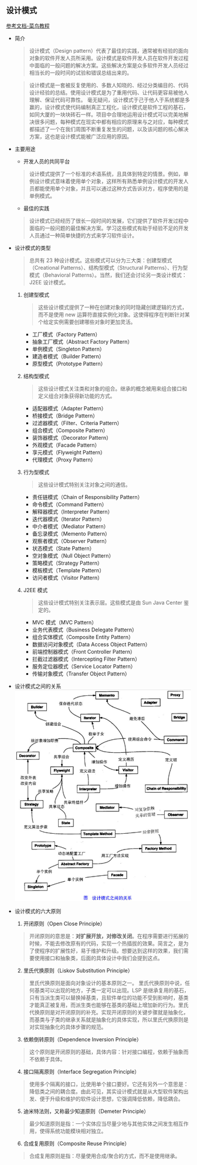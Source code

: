 ## 设计模式

[参考文档-菜鸟教程](https://www.runoob.com/design-pattern/design-pattern-tutorial.html)

- 简介
    > 设计模式（Design pattern）代表了最佳的实践，通常被有经验的面向对象的软件开发人员所采用。设计模式是软件开发人员在软件开发过程中面临的一般问题的解决方案。这些解决方案是众多软件开发人员经过相当长的一段时间的试验和错误总结出来的。

    >设计模式是一套被反复使用的、多数人知晓的、经过分类编目的、代码设计经验的总结。使用设计模式是为了重用代码、让代码更容易被他人理解、保证代码可靠性。 毫无疑问，设计模式于己于他人于系统都是多赢的，设计模式使代码编制真正工程化，设计模式是软件工程的基石，如同大厦的一块块砖石一样。项目中合理地运用设计模式可以完美地解决很多问题，每种模式在现实中都有相应的原理来与之对应，每种模式都描述了一个在我们周围不断重复发生的问题，以及该问题的核心解决方案，这也是设计模式能被广泛应用的原因。

- 主要用途
    - 开发人员的共同平台
    > 设计模式提供了一个标准的术语系统，且具体到特定的情景。例如，单例设计模式意味着使用单个对象，这样所有熟悉单例设计模式的开发人员都能使用单个对象，并且可以通过这种方式告诉对方，程序使用的是单例模式。

    - 最佳的实践
    > 设计模式已经经历了很长一段时间的发展，它们提供了软件开发过程中面临的一般问题的最佳解决方案。学习这些模式有助于经验不足的开发人员通过一种简单快捷的方式来学习软件设计。

- 设计模式的类型
    >总共有 23 种设计模式。这些模式可以分为三大类：创建型模式（Creational Patterns）、结构型模式（Structural Patterns）、行为型模式（Behavioral Patterns）。当然，我们还会讨论另一类设计模式：J2EE 设计模式。

    1. 创建型模式  
       > 这些设计模式提供了一种在创建对象的同时隐藏创建逻辑的方式，而不是使用 new 运算符直接实例化对象。这使得程序在判断针对某个给定实例需要创建哪些对象时更加灵活。

       - 工厂模式（Factory Pattern）
       - 抽象工厂模式（Abstract Factory Pattern）
       - 单例模式（Singleton Pattern）
       - 建造者模式（Builder Pattern）
       - 原型模式（Prototype Pattern）

    2. 结构型模式
       > 这些设计模式关注类和对象的组合。继承的概念被用来组合接口和定义组合对象获得新功能的方式。

       - 适配器模式（Adapter Pattern）
       - 桥接模式（Bridge Pattern）
       - 过滤器模式（Filter、Criteria Pattern）
       - 组合模式（Composite Pattern）
       - 装饰器模式（Decorator Pattern）
       - 外观模式（Facade Pattern）
       - 享元模式（Flyweight Pattern）
       - 代理模式（Proxy Pattern）

    3. 行为型模式
       > 这些设计模式特别关注对象之间的通信。

       - 责任链模式（Chain of Responsibility Pattern）
       - 命令模式（Command Pattern）
       - 解释器模式（Interpreter Pattern）
       - 迭代器模式（Iterator Pattern）
       - 中介者模式（Mediator Pattern）
       - 备忘录模式（Memento Pattern）
       - 观察者模式（Observer Pattern）
       - 状态模式（State Pattern）
       - 空对象模式（Null Object Pattern）
       - 策略模式（Strategy Pattern）
       - 模板模式（Template Pattern）
       - 访问者模式（Visitor Pattern） 

    4. J2EE 模式
       > 这些设计模式特别关注表示层。这些模式是由 Sun Java Center 鉴定的。

       - MVC 模式（MVC Pattern）
       - 业务代表模式（Business Delegate Pattern）
       - 组合实体模式（Composite Entity Pattern）
       - 数据访问对象模式（Data Access Object Pattern）
       - 前端控制器模式（Front Controller Pattern）
       - 拦截过滤器模式（Intercepting Filter Pattern）
       - 服务定位器模式（Service Locator Pattern）
       - 传输对象模式（Transfer Object Pattern） 

- 设计模式之间的关系  
    ![设计模式之间的关系](../images/design_model_001.jpg)

- 设计模式的六大原则
  1. 开闭原则（Open Close Principle）
    > 开闭原则的意思是：**对扩展开放，对修改关闭**。在程序需要进行拓展的时候，不能去修改原有的代码，实现一个热插拔的效果。简言之，是为了使程序的扩展性好，易于维护和升级。想要达到这样的效果，我们需要使用接口和抽象类，后面的具体设计中我们会提到这点。 

  2. 里氏代换原则（Liskov Substitution Principle）
    > 里氏代换原则是面向对象设计的基本原则之一。 里氏代换原则中说，任何基类可以出现的地方，子类一定可以出现。LSP 是继承复用的基石，只有当派生类可以替换掉基类，且软件单位的功能不受到影响时，基类才能真正被复用，而派生类也能够在基类的基础上增加新的行为。里氏代换原则是对开闭原则的补充。实现开闭原则的关键步骤就是抽象化，而基类与子类的继承关系就是抽象化的具体实现，所以里氏代换原则是对实现抽象化的具体步骤的规范。

  3. 依赖倒转原则（Dependence Inversion Principle）
    > 这个原则是开闭原则的基础，具体内容：针对接口编程，依赖于抽象而不依赖于具体。       

  4. 接口隔离原则（Interface Segregation Principle）
    > 使用多个隔离的接口，比使用单个接口要好。它还有另外一个意思是：降低类之间的耦合度。由此可见，其实设计模式就是从大型软件架构出发、便于升级和维护的软件设计思想，它强调降低依赖，降低耦合。

  5. 迪米特法则，又称最少知道原则（Demeter Principle）
    > 最少知道原则是指：一个实体应当尽量少地与其他实体之间发生相互作用，使得系统功能模块相对独立。

  6. 合成复用原则（Composite Reuse Principle）
    > 合成复用原则是指：尽量使用合成/聚合的方式，而不是使用继承。   



